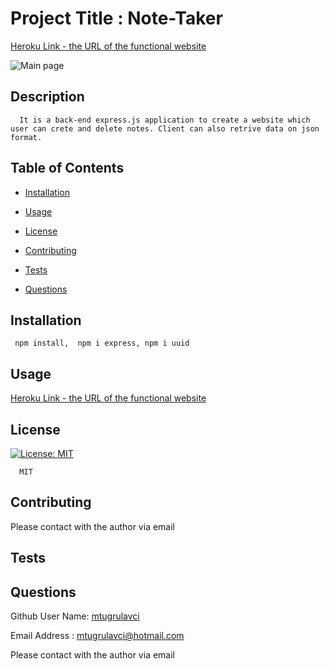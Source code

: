 
  # Project Title : Note-Taker
  [Heroku Link - the URL of the functional website](https://shielded-headland-94315.herokuapp.com/)

   ![Main page](./public/assests/images/mainpage.png)
      
  ## Description
      It is a back-end express.js application to create a website which user can crete and delete notes. Client can also retrive data on json format.

  ## Table of Contents
  * [Installation](#installation)
  * [Usage](#usage)
     
  * [License](#license)
  
  * [Contributing](#contributing)
  * [Tests](#tests)
  * [Questions](#questions)

  ## Installation
     npm install,  npm i express, npm i uuid

  ## Usage
   [Heroku Link - the URL of the functional website](https://shielded-headland-94315.herokuapp.com/)



  ## License
        
  [![License: MIT](https://img.shields.io/badge/License-MIT-yellow.svg)](https://opensource.org/licenses/MIT) 
   
      MIT
  



  ## Contributing

   Please contact with the author via email


  ## Tests



  ## Questions
  Github User Name:  [mtugrulavci](https://github.com/mtugrulavci)

  
  Email Address :   mtugrulavci@hotmail.com
 
  Please contact with the author via email
